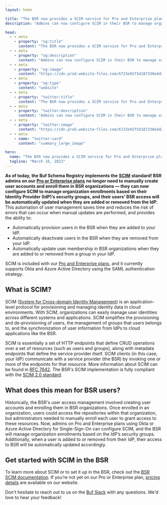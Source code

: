 ```yaml
---
layout: home

title: "The BSR now provides a SCIM service for Pro and Enterprise plans"
description: "Admins can now configure SCIM in their BSR to manage organization enrollments based on IdP security groups."

head:
  - - meta
    - property: "og:title"
      content: "The BSR now provides a SCIM service for Pro and Enterprise plans"
  - - meta
    - property: "og:description"
      content: "Admins can now configure SCIM in their BSR to manage organization enrollments based on IdP security groups."
  - - meta
    - property: "og:image"
      content: "https://cdn.prod.website-files.com/6723e92f5d187330e4da8144/6750ccd4aed8c384d4eee094_SCIM%20service.png"
  - - meta
    - property: "og:type"
      content: "website"
  - - meta
    - property: "twitter:title"
      content: "The BSR now provides a SCIM service for Pro and Enterprise plans"
  - - meta
    - property: "twitter:description"
      content: "Admins can now configure SCIM in their BSR to manage organization enrollments based on IdP security groups."
  - - meta
    - property: "twitter:image"
      content: "https://cdn.prod.website-files.com/6723e92f5d187330e4da8144/6750ccd4aed8c384d4eee094_SCIM%20service.png"
  - - meta
    - name: "twitter:card"
      content: "summary_large_image"

hero:
  name: "The BSR now provides a SCIM service for Pro and Enterprise plans"
  tagline: "March 16, 2023"
---
```


**As of today, the Buf Schema Registry implements the** [**SCIM**](http://www.simplecloud.info/) **standard! BSR admins on our** [**Pro or Enterprise plans**](https://buf.build/pricing/) **no longer need to manually create user accounts and enroll them in BSR organizations — they can now configure SCIM to manage organization enrollments based on their Identity Provider (IdP)’s security groups, and their users’ BSR access will be automatically updated when they are added or removed from the IdP.** This automation of user management saves time and reduces the risk of errors that can occur when manual updates are performed, and provides the ability to:

- Automatically provision users in the BSR when they are added to your IdP.
- Automatically deactivate users in the BSR when they are removed from your IdP.
- Automatically update user membership in BSR organizations when they are added to or removed from a group in your IdP.

SCIM is included with our [Pro and Enterprise plans](https://buf.build/pricing/), and it currently supports Okta and Azure Active Directory using the SAML authentication strategy.

## What is SCIM?

SCIM ([System for Cross-domain Identity Management](http://www.simplecloud.info/)) is an application-level protocol for provisioning and managing identity data in cloud environments. With SCIM, organizations can easily manage user identities across different systems and applications. SCIM simplifies the provisioning and de-provisioning of users, the management of groups that users belongs to, and the synchronization of user information from IdPs to cloud applications like the BSR.

SCIM is essentially a set of HTTP endpoints that define CRUD operations over a set of resources (such as users and groups), along with metadata endpoints that define the service provider itself. SCIM clients (in this case, your IdP) communicate with a service provider (the BSR) by invoking one or more of the endpoints for that resource. More information about SCIM can be found in [RFC 7642](https://www.rfc-editor.org/rfc/rfc7642). The BSR's SCIM implementation is fully compliant with the [SCIM 2.0 standard](https://www.simplecloud.info/#Specification).

## What does this mean for BSR users?

Historically, the BSR's user access management involved creating user accounts and enrolling them in BSR organizations. Once enrolled in an organization, users could access the repositories within that organization, but administrators needed to manually enroll each user to grant access to these resources. Now, admins on Pro and Enterprise plans using Okta or Azure Active Directory for Single-Sign-On can configure SCIM, and the BSR will manage organization enrollments based on the IdP’s security groups. Additionally, when a user is added to or removed from their IdP, their access to BSR will be automatically updated accordingly.

## Get started with SCIM in the BSR

To learn more about SCIM or to set it up in the BSR, check out the [BSR SCIM documentation](/docs/bsr/admin/instance/scim/overview/index.md). If you’re not yet on our Pro or Enterprise plan, [pricing details](https://buf.build/pricing/) are available on our website.

Don't hesitate to reach out to us on the [Buf Slack](https://buf.build/b/slack/) with any questions. We'd love to hear your feedback!
